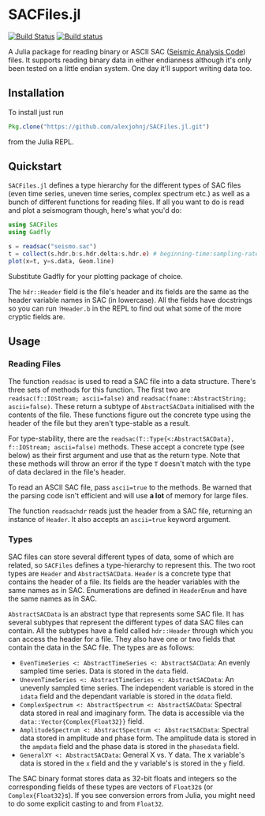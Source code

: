 # SACFiles.jl

[![Build Status](https://travis-ci.org/alexjohnj/SACFiles.jl.svg?branch=master)](https://travis-ci.org/alexjohnj/SACFiles.jl)
[![Build status](https://ci.appveyor.com/api/projects/status/r54luhqjgncv9cg8/branch/master?svg=true)](https://ci.appveyor.com/project/alexjohnj/sacfiles-jl/branch/master)

A Julia package for reading binary or ASCII SAC
([Seismic Analysis Code][sac-site]) files. It supports reading binary data in
either endianness although it's only been tested on a little endian system. One
day it'll support writing data too.

[sac-site]: http://ds.iris.edu/ds/nodes/dmc/software/downloads/sac/

## Installation

To install just run

``` julia
Pkg.clone("https://github.com/alexjohnj/SACFiles.jl.git")
```

from the Julia REPL.

## Quickstart

`SACFiles.jl` defines a type hierarchy for the different types of SAC files
(even time series, uneven time series, complex spectrum etc.) as well as a bunch
of different functions for reading files. If all you want to do is read and plot
a seismogram though, here's what you'd do:

``` julia
using SACFiles
using Gadfly

s = readsac("seismo.sac")
t = collect(s.hdr.b:s.hdr.delta:s.hdr.e) # beginning-time:sampling-rate:end-time
plot(x=t, y=s.data, Geom.line)
```

Substitute Gadfly for your plotting package of choice.

The `hdr::Header` field is the file's header and its fields are the same as the
header variable names in SAC (in lowercase). All the fields have docstrings so
you can run `?Header.b` in the REPL to find out what some of the more cryptic
fields are.

## Usage

### Reading Files

The function `readsac` is used to read a SAC file into a data structure. There's
three sets of methods for this function. The first two are `readsac(f::IOStream;
ascii=false)` and `readsac(fname::AbstractString; ascii=false)`. These return a
subtype of `AbstractSACData` initialised with the contents of the file. These
functions figure out the concrete type using the header of the file but they
aren't type-stable as a result.

For type-stability, there are the `readsac(T::Type{<:AbstractSACData},
f::IOStream; ascii=false)` methods. These accept a concrete type (see below) as
their first argument and use that as the return type. Note that these methods
will throw an error if the type `T` doesn't match with the type of data declared
in the file's header.

To read an ASCII SAC file, pass `ascii=true` to the methods. Be warned that the
parsing code isn't efficient and will use **a lot** of memory for large files.

The function `readsachdr` reads just the header from a SAC file, returning an
instance of `Header`. It also accepts an `ascii=true` keyword argument.

### Types

SAC files can store several different types of data, some of which are related,
so `SACFiles` defines a type-hierarchy to represent this. The two root types are
`Header` and `AbstractSACData`. `Header` is a concrete type that
contains the header of a file. Its fields are the header variables with the same
names as in SAC. Enumerations are defined in `HeaderEnum` and have the same
names as in SAC.

`AbstractSACData` is an abstract type that represents some SAC file. It has
several subtypes that represent the different types of data SAC files can
contain. All the subtypes have a field called `hdr::Header` through which
you can access the header for a file. They also have one or two fields that
contain the data in the SAC file. The types are as follows:

- `EvenTimeSeries <: AbstractTimeSeries <: AbstractSACData`: An evenly
  sampled time series. Data is stored in the `data` field.
- `UnevenTimeSeries <: AbstractTimeSeries <: AbstractSACData`: An unevenly
  sampled time series. The independent variable is stored in the `idata` field
  and the dependant variable is stored in the `ddata` field.
- `ComplexSpectrum <: AbstractSpectrum <: AbstractSACData`: Spectral data
  stored in real and imaginary form. The data is accessible via the
  `data::Vector{Complex{Float32}}` field.
- `AmplitudeSpectrum <: AbstractSpectrum <: AbstractSACData`: Spectral
  data stored in amplitude and phase form. The amplitude data is stored in the
  `ampdata` field and the phase data is stored in the `phasedata` field.
- `GeneralXY <: AbstractSACData`: General X vs. Y data. The x variable's data
  is stored in the `x` field and the y variable's is stored in the `y` field.

The SAC binary format stores data as 32-bit floats and integers so the
corresponding fields of these types are vectors of `Float32`s (or
`Complex{Float32}`s). If you see conversion errors from Julia, you might need to
do some explicit casting to and from `Float32`.

[sac-file-format-docs]: http://ds.iris.edu/files/sac-manual/manual/file_format.html
